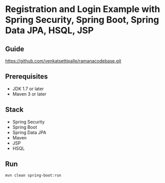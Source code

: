 # Registration and Login Example with Spring Security, Spring Boot, Spring Data JPA, HSQL, JSP

## Guide
https://github.com/venkatsettipalle/ramanacodebase.git

## Prerequisites
- JDK 1.7 or later
- Maven 3 or later

## Stack
- Spring Security
- Spring Boot
- Spring Data JPA
- Maven
- JSP
- HSQL

## Run
```mvn clean spring-boot:run```
